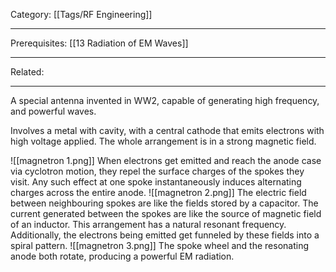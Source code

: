 Category: [[Tags/RF Engineering]]
___
Prerequisites: [[13 Radiation of EM Waves]]
___
Related: 
___
A special antenna invented in WW2, capable of generating high frequency, and powerful waves. 

Involves a metal with cavity, with a central cathode that emits electrons with high voltage applied. The whole arrangement is in a strong magnetic field. 

![[magnetron 1.png]]
When electrons get emitted and reach the anode case via cyclotron motion, they repel the surface charges of the spokes they visit. Any such effect at one spoke instantaneously induces alternating charges across the entire anode. 
![[magnetron 2.png]]
The electric field between neighbouring spokes are like the fields stored by a capacitor. The current generated between the spokes are like the source of magnetic field of an inductor. This arrangement has a natural resonant frequency. Additionally, the electrons being emitted get funneled by these fields into a spiral pattern. 
![[magnetron 3.png]]
The spoke wheel and the resonating anode both rotate, producing a powerful EM radiation. 
